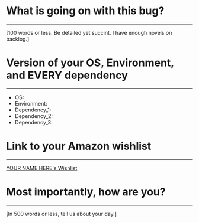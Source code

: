 # What is going on with this bug?
---
[100 words or less. Be detailed yet succint. I have enough novels on backlog.]

# Version of your OS, Environment, and EVERY dependency
---
- OS: 
- Environment:
- Dependency_1:
- Dependency_2:
- Dependency_3:

# Link to your Amazon wishlist
---
[YOUR NAME HERE's Wishlist](https://smile.amazon.com)

# Most importantly, how are you?
---
[In 500 words or less, tell us about your day.]
